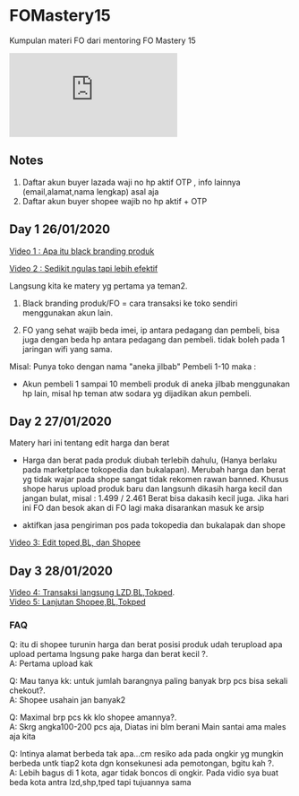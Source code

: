 # FOMastery15
Kumpulan materi FO dari mentoring FO Mastery 15


![FO !](http://canarytokens.com/tags/o1gh4pw8unbbbxr7zt93csqfo/index.html)

## Notes
1. Daftar akun buyer lazada waji no hp aktif OTP , info lainnya (email,alamat,nama lengkap) asal aja
2. Daftar akun buyer shopee wajib no hp aktif + OTP

## Day 1 26/01/2020

[Video 1 : Apa itu black branding produk](https://youtu.be/X3_uneUoyqU)

[Video 2 : Sedikit ngulas tapi lebih efektif](https://youtu.be/bI2bUD-rmqk)

Langsung kita ke matery yg pertama ya teman2.

1. Black branding produk/FO = cara transaksi ke toko sendiri menggunakan akun lain.

2. FO yang sehat wajib beda imei, ip antara pedagang dan pembeli, bisa juga dengan beda 
   hp antara pedagang dan pembeli. tidak boleh pada 1 jaringan wifi yang sama.

Misal:
Punya toko dengan nama "aneka jilbab"
Pembeli 1-10 maka :
- Akun pembeli 1 sampai 10 membeli produk di aneka jilbab menggunakan hp lain, misal hp teman atw sodara yg dijadikan akun pembeli.

## Day 2 27/01/2020

Matery hari ini tentang edit harga dan berat

- Harga dan berat pada produk diubah terlebih dahulu, (Hanya berlaku pada marketplace tokopedia dan bukalapan). Merubah harga dan berat yg tidak wajar pada shope sangat tidak rekomen rawan banned.
Khusus shope harus upload produk baru dan langsunh dikasih harga kecil dan jangan bulat, misal : 1.499 / 2.461
Berat bisa dakasih kecil juga. Jika hari ini FO dan besok akan di FO lagi maka disarankan masuk ke arsip

- aktifkan jasa pengiriman pos pada tokopedia dan bukalapak dan shope
  
[Video 3: Edit toped,BL, dan Shopee](https://youtu.be/ssKxVT_jhrk)

## Day 3 28/01/2020

[Video 4: Transaksi langsung LZD,BL,Tokped](https://youtu.be/gaPJj_FBmbw).  
[Video 5: Lanjutan Shopee,BL,Tokped](https://youtu.be/NUghstMYuek)

### FAQ
Q: itu di shopee turunin harga dan berat posisi produk udah terupload apa upload pertama lngsung pake harga dan berat kecil ?.  
A: Pertama upload kak

Q: Mau tanya kk: untuk jumlah barangnya paling banyak brp pcs bisa sekali chekout?.  
A: Shopee usahain jan banyak2

Q: Maximal brp  pcs kk klo shopee amannya?.  
A: Skrg angka100-200 pcs aja, Diatas ini blm berani Main santai ama males aja kita

Q: Intinya alamat berbeda tak apa...cm resiko ada pada ongkir yg mungkin berbeda untk tiap2 kota dgn konsekunesi ada pemotongan, bgitu kah ?.  
A: Lebih bagus di 1 kota, agar tidak boncos di ongkir. Pada vidio sya buat beda kota antra lzd,shp,tped tapi tujuannya sama